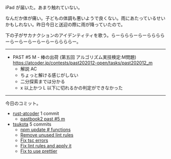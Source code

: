 iPad が届いた。あまり触れていない。

なんだか体が痛い。子どもの体調も悪いようで良くない。雨にあたっているせいかもしれない。昨日今日と送迎の際に雨が降っていたので。

下の子がサカナクションのアイデンティティを歌う。らーらららーらーららららーらーらーらーらーらーららららー。

---

- PAST #5 M - 棒の出荷 (第五回 アルゴリズム実技検定:M問題)
  <https://atcoder.jp/contests/past202012-open/tasks/past202012_m>
  - 解説 AC
  - ちょっと解ける感じがしない
  - 二分探索までは分かる
  - x 以上かつ L 以下に切れるかの判定ができなかった

---

今日のコミット。

- [rust-atcoder](https://github.com/bouzuya/rust-atcoder) 1 commit
  - [pastbook2 past #5 m](https://github.com/bouzuya/rust-atcoder/commit/74dd000e88cd0c328b56b459021374fcb8beb357)
- [tsukota](https://github.com/bouzuya/tsukota) 5 commits
  - [npm update # functions](https://github.com/bouzuya/tsukota/commit/246e43bab4193763f91e84f70d2f1ae5c43d7768)
  - [Remove unused lint rules](https://github.com/bouzuya/tsukota/commit/28133eebc3751bef82eafb5d0b32906f6db3151d)
  - [Fix tsc errors](https://github.com/bouzuya/tsukota/commit/c98caa8384e0c878ffddabb5045ad040ebe1d88a)
  - [Fix lint rules and apply it](https://github.com/bouzuya/tsukota/commit/34c457a6ca163a5ad2110791b3d81f9b7a522839)
  - [Fix to use prettier](https://github.com/bouzuya/tsukota/commit/fff5d0a1b982f46cadda2f49b6d885f5f8e1446c)
